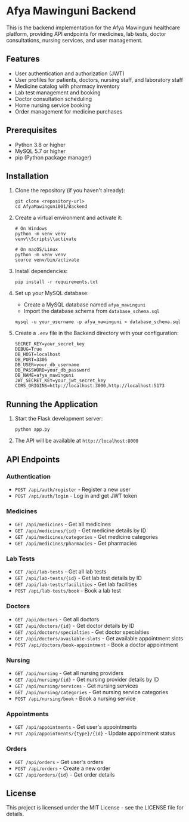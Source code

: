 # Afya Mawinguni Backend

This is the backend implementation for the Afya Mawinguni healthcare platform, providing API endpoints for medicines, lab tests, doctor consultations, nursing services, and user management.

## Features

- User authentication and authorization (JWT)
- User profiles for patients, doctors, nursing staff, and laboratory staff
- Medicine catalog with pharmacy inventory
- Lab test management and booking
- Doctor consultation scheduling
- Home nursing service booking
- Order management for medicine purchases

## Prerequisites

- Python 3.8 or higher
- MySQL 5.7 or higher
- pip (Python package manager)

## Installation

1. Clone the repository (if you haven't already):
   ```
   git clone <repository-url>
   cd AfyaMawinguni001/Backend
   ```

2. Create a virtual environment and activate it:
   ```
   # On Windows
   python -m venv venv
   venv\\Scripts\\activate

   # On macOS/Linux
   python -m venv venv
   source venv/bin/activate
   ```

3. Install dependencies:
   ```
   pip install -r requirements.txt
   ```

4. Set up your MySQL database:
   - Create a MySQL database named `afya_mawinguni`
   - Import the database schema from `database_schema.sql`
   ```
   mysql -u your_username -p afya_mawinguni < database_schema.sql
   ```

5. Create a `.env` file in the Backend directory with your configuration:
   ```
   SECRET_KEY=your_secret_key
   DEBUG=True
   DB_HOST=localhost
   DB_PORT=3306
   DB_USER=your_db_username
   DB_PASSWORD=your_db_password
   DB_NAME=afya_mawinguni
   JWT_SECRET_KEY=your_jwt_secret_key
   CORS_ORIGINS=http://localhost:3000,http://localhost:5173
   ```

## Running the Application

1. Start the Flask development server:
   ```
   python app.py
   ```

2. The API will be available at `http://localhost:8000`

## API Endpoints

### Authentication
- `POST /api/auth/register` - Register a new user
- `POST /api/auth/login` - Log in and get JWT token

### Medicines
- `GET /api/medicines` - Get all medicines
- `GET /api/medicines/{id}` - Get medicine details by ID
- `GET /api/medicines/categories` - Get medicine categories
- `GET /api/medicines/pharmacies` - Get pharmacies

### Lab Tests
- `GET /api/lab-tests` - Get all lab tests
- `GET /api/lab-tests/{id}` - Get lab test details by ID
- `GET /api/lab-tests/facilities` - Get lab facilities
- `POST /api/lab-tests/book` - Book a lab test

### Doctors
- `GET /api/doctors` - Get all doctors
- `GET /api/doctors/{id}` - Get doctor details by ID
- `GET /api/doctors/specialties` - Get doctor specialties
- `GET /api/doctors/available-slots` - Get available appointment slots
- `POST /api/doctors/book-appointment` - Book a doctor appointment

### Nursing
- `GET /api/nursing` - Get all nursing providers
- `GET /api/nursing/{id}` - Get nursing provider details by ID
- `GET /api/nursing/services` - Get nursing services
- `GET /api/nursing/categories` - Get nursing service categories
- `POST /api/nursing/book` - Book a nursing service

### Appointments
- `GET /api/appointments` - Get user's appointments
- `PUT /api/appointments/{type}/{id}` - Update appointment status

### Orders
- `GET /api/orders` - Get user's orders
- `POST /api/orders` - Create a new order
- `GET /api/orders/{id}` - Get order details

## License

This project is licensed under the MIT License - see the LICENSE file for details.
